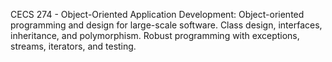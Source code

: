 CECS 274 - Object-Oriented Application Development:
Object-oriented programming and design for large-scale software. Class
design, interfaces, inheritance, and polymorphism. Robust programming
with exceptions, streams, iterators, and testing.

